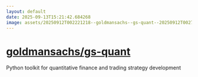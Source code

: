 ```yaml
---
layout: default
date: 2025-09-13T15:21:42.684268
image: assets/20250912T002221218--goldmansachs--gs-quant--20250912T002747128--cropped.png
---
```


# [goldmansachs/gs-quant](https://github.com/goldmansachs/gs-quant)

Python toolkit for quantitative finance and trading strategy development

